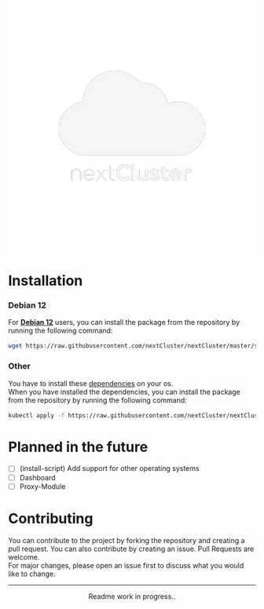<div align="center">
  <img src="../.img/logo_middle.png" alt="nextCluster">
</div>

# Installation

### Debian 12
For <b><u> Debian 12</u></b> users, you can install the package from the repository by running the following command:
```bash
wget https://raw.githubusercontent.com/nextCluster/nextCluster/master/scripts/install-cluster.sh && chmod +x install-cluster.sh && ./install-cluster.sh && rm install-cluster.sh
```

### Other
You have to install these [dependencies](https://wiki.nextcluster.net/docs/installation/dependencies) on your os.
<br/>When you have installed the dependencies, you can install the package from the repository by running the following command:
```bash
kubectl apply -f https://raw.githubusercontent.com/nextCluster/nextCluster/master/scripts/init-cluster.yml
```

# Planned in the future
- [ ] (install-script) Add support for other operating systems
- [ ] Dashboard
- [ ] Proxy-Module

# Contributing
You can contribute to the project by forking the repository and creating a pull request. You can also contribute by creating an issue.
Pull Requests are welcome.<br/>
For major changes, please open an issue first to discuss what you would like to change.

****
<p align="center">
    Readme work in progress..
</p>
